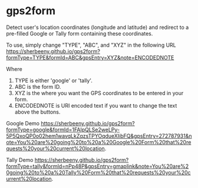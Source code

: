 # gps2form
Detect user's location coordinates (longitude and latitude) and redirect to a pre-filled Google or Tally form containing these coordinates.

To use, simply change "TYPE",  "ABC", and "XYZ" in the following URL
https://sherbeeny.github.io/gps2form?formType=TYPE&formId=ABC&gpsEntry=XYZ&note=ENCODEDNOTE

Where
1. TYPE is either 'google' or 'tally'.
2. ABC is the form ID.
3. XYZ is the where you want the GPS coordinates to be entered in your form.
4. ENCODEDNOTE is URI encoded text if you want to change the text above the buttons.

Google Demo
https://sherbeeny.github.io/gps2form?formType=google&formId=1FAIpQLSe2weLPy-5P5QxoQP0o02hem1wavqLkZqzsTPYOqdueXIibFQ&gpsEntry=272787931&note=You%20are%20going%20to%20a%20Google%20Form%20that%20requests%20your%20current%20location.


Tally Demo
https://sherbeeny.github.io/gps2form?formType=tally&formId=nPp48P&gpsEntry=gmaplink&note=You%20are%20going%20to%20a%20Tally%20Form%20that%20requests%20your%20current%20location.
